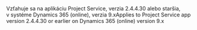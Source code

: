 <span data-ttu-id="6f1ac-101">Vzťahuje sa na aplikáciu Project Service, verzia 2.4.4.30 alebo staršia, v systéme Dynamics 365 (online), verzia 9.x</span><span class="sxs-lookup"><span data-stu-id="6f1ac-101">Applies to Project Service app version 2.4.4.30 or earlier on Dynamics 365 (online) version 9.x</span></span>

